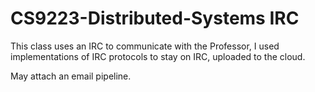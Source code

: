 # CS9223-Distributed-Systems IRC

This class uses an IRC to communicate with the Professor, I used implementations of IRC protocols to stay on IRC, uploaded to the cloud. 

May attach an email pipeline.
